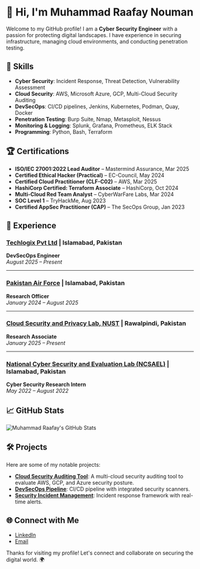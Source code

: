 # 👋 Hi, I'm Muhammad Raafay Nouman

Welcome to my GitHub profile! I am a **Cyber Security Engineer** with a passion for protecting digital landscapes. I have experience in securing infrastructure, managing cloud environments, and conducting penetration testing.

## 🚀 Skills

- **Cyber Security**: Incident Response, Threat Detection, Vulnerability Assessment
- **Cloud Security**: AWS, Microsoft Azure, GCP, Multi-Cloud Security Auditing
- **DevSecOps**: CI/CD pipelines, Jenkins, Kubernetes, Podman, Quay, Docker
- **Penetration Testing**: Burp Suite, Nmap, Metasploit, Nessus
- **Monitoring & Logging**: Splunk, Grafana, Prometheus, ELK Stack
- **Programming**: Python, Bash, Terraform

## 🏆 Certifications

- **ISO/IEC 27001:2022 Lead Auditor** – Mastermind Assurance, Mar 2025
- **Certified Ethical Hacker (Practical)** – EC-Council, May 2024
- **Certified Cloud Practitioner (CLF-C02)** – AWS, Mar 2025
- **HashiCorp Certified: Terraform Associate** – HashiCorp, Oct 2024
- **Multi-Cloud Red Team Analyst** – CyberWarFare Labs, Mar 2024
- **SOC Level 1** – TryHackMe, Aug 2023
- **Certified AppSec Practitioner (CAP)** – The SecOps Group, Jan 2023

## 💼 Experience

### [**Techlogix Pvt Ltd**](https://www.techlogix.com/) | Islamabad, Pakistan  
**DevSecOps Engineer**  
*August 2025 – Present*

---

### [**Pakistan Air Force**](https://www.paf.gov.pk/) | Islamabad, Pakistan  
**Research Officer**  
*January 2024 – August 2025*

---

### [**Cloud Security and Privacy Lab, NUST**](https://csp.nust.edu.pk/) | Rawalpindi, Pakistan  
**Research Associate**  
*January 2025 – Present*

---

### [**National Cyber Security and Evaluation Lab (NCSAEL)**](https://ncsael.nust.edu.pk/) | Islamabad, Pakistan  
**Cyber Security Research Intern**  
*May 2022 – August 2022*


## 📈 GitHub Stats
![Muhammad Raafay's GitHub Stats](https://github-readme-stats.vercel.app/api?username=Raafay892&show_icons=true&hide_title=true&hide=prs&count_private=true&theme=radical)

## 🛠️ Projects

Here are some of my notable projects:
- **[Cloud Security Auditing Tool](https://github.com/Raafay892/MCAT)**: A multi-cloud security auditing tool to evaluate AWS, GCP, and Azure security posture.
- **[DevSecOps Pipeline](https://github.com/Raafay892/devsecops-pipeline)**: CI/CD pipeline with integrated security scanners.
- **[Security Incident Management](https://github.com/Raafay892/security-incident-management)**: Incident response framework with real-time alerts.

## 🌐 Connect with Me
- [LinkedIn](https://www.linkedin.com/in/muhammad-raafay/)
- [Email](mailto:mraafay892@gmail.com)

Thanks for visiting my profile! Let's connect and collaborate on securing the digital world. 🌍

